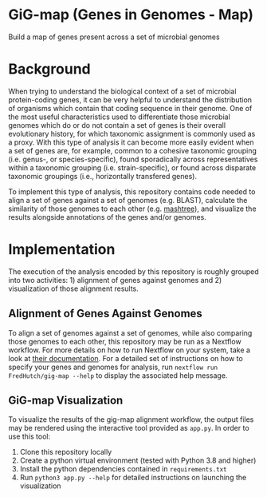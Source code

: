 # GiG-map (Genes in Genomes - Map)
Build a map of genes present across a set of microbial genomes

# Background

When trying to understand the biological context of a set of microbial protein-coding
genes, it can be very helpful to understand the distribution of organisms which contain
that coding sequence in their genome. One of the most useful characteristics used to
differentiate those microbial genomes which do or do not contain a set of genes is their
overall evolutionary history, for which taxonomic assignment is commonly used as a proxy.
With this type of analysis it can become more easily evident when a set of genes are,
for example, common to a cohesive taxonomic grouping (i.e. genus-, or species-specific),
found sporadically across representatives within a taxonomic grouping (i.e. strain-specific),
or found across disparate taxonomic groupings (i.e., horizontally transfered genes).

To implement this type of analysis, this repository contains code needed to align a set
of genes against a set of genomes (e.g. BLAST), calculate the similarity of those genomes
to each other (e.g. [mashtree](https://github.com/lskatz/mashtree)), and visualize the
results alongside annotations of the genes and/or genomes.

# Implementation

The execution of the analysis encoded by this repository is roughly grouped into two
activities: 1) alignment of genes against genomes and 2) visualization of those alignment
results. 

## Alignment of Genes Against Genomes

To align a set of genomes against a set of genomes, while also comparing those genomes
to each other, this repository may be run as a Nextflow workflow. For more details on
how to run Nextflow on your system, take a look at [their documentation](https://nextflow.io/).
For a detailed set of instructions on how to specify your genes and genomes for analysis,
run `nextflow run FredHutch/gig-map --help` to display the associated help message.

## GiG-map Visualization

To visualize the results of the gig-map alignment workflow, the output files may be
rendered using the interactive tool provided as `app.py`. In order to use this tool:

1. Clone this repository locally
2. Create a python virtual environment (tested with Python 3.8 and higher)
3. Install the python dependencies contained in `requirements.txt`
4. Run `python3 app.py --help` for detailed instructions on launching the visualization
